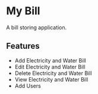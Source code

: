# My Bill
A bill storing application.
## Features
- Add Electricity and Water Bill
- Edit Electricity and Water Bill
- Delete Electricity and Water Bill
- View Electricity and Water Bill
- Add Users


